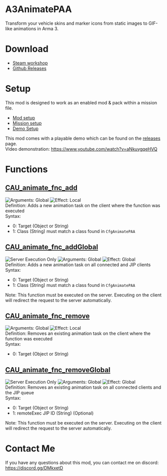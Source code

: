 # A3AnimatePAA
Transform your vehicle skins and marker icons from static images to GIF-like animations in Arma 3.

# Download
- [Steam workshop](https://steamcommunity.com/sharedfiles/filedetails/?id=1634591219)
- [Github Releases](https://github.com/ConnorAU/A3AnimatePAA/releases)

# Setup
This mod is designed to work as an enabled mod & pack within a mission file.
- [Mod setup](https://github.com/ConnorAU/A3AnimatePAA/blob/master/addon/setup-mod.md)
- [Mission setup](https://github.com/ConnorAU/A3AnimatePAA/blob/master/addon/functions/setup-mission.md)
- [Demo Setup](https://github.com/ConnorAU/A3AnimatePAA/blob/master/demo/setup-demo.md)

This mod comes with a playable demo which can be found on the [releases](https://github.com/ConnorAU/A3AnimatePAA/releases) page.  
Video demonstration: https://www.youtube.com/watch?v=aNkuvgqeHVQ

# Functions

## [CAU_animate_fnc_add](https://github.com/ConnorAU/A3AnimatePAA/blob/master/addon/functions/fn_add.sqf)
![Arguments: Global](https://community.bistudio.com/wikidata/images/2/25/arguments_global.gif) ![Effect: Local](https://community.bistudio.com/wikidata/images/5/52/effects_local.gif)  
Definition: Adds a new animation task on the client where the function was executed  
Syntax:   
- 0: Target (Object or String)
- 1: Class (String) must match a class found in `CfgAnimatePAA`

## [CAU_animate_fnc_addGlobal](https://github.com/ConnorAU/A3AnimatePAA/blob/master/addon/functions/fn_addGlobal.sqf)
![Server Execution Only](https://community.bistudio.com/wikidata/images/9/9f/Exec_Server.gif) ![Arguments: Global](https://community.bistudio.com/wikidata/images/2/25/arguments_global.gif) ![Effect: Global](https://community.bistudio.com/wikidata/images/f/f7/effects_global.gif)  
Definition: Adds a new animation task on all connected and JIP clients  
Syntax:   
- 0: Target (Object or String)
- 1: Class (String) must match a class found in `CfgAnimatePAA`

Note: This function must be executed on the server. Executing on the client will redirect the request to the server automatically.

## [CAU_animate_fnc_remove](https://github.com/ConnorAU/A3AnimatePAA/blob/master/addon/functions/fn_remove.sqf)
![Arguments: Global](https://community.bistudio.com/wikidata/images/2/25/arguments_global.gif) ![Effect: Local](https://community.bistudio.com/wikidata/images/5/52/effects_local.gif)   
Definition: Removes an existing animation task on the client where the function was executed  
Syntax:   
- 0: Target (Object or String)

## [CAU_animate_fnc_removeGlobal](https://github.com/ConnorAU/A3AnimatePAA/blob/master/addon/functions/fn_removeGlobal.sqf)
![Server Execution Only](https://community.bistudio.com/wikidata/images/9/9f/Exec_Server.gif) ![Arguments: Global](https://community.bistudio.com/wikidata/images/2/25/arguments_global.gif) ![Effect: Global](https://community.bistudio.com/wikidata/images/f/f7/effects_global.gif)  
Definition: Removes an existing animation task on all connected clients and the JIP queue  
Syntax:   
- 0: Target (Object or String)
- 1: remoteExec JIP ID (String) (Optional)

Note: This function must be executed on the server. Executing on the client will redirect the request to the server automatically.


# Contact Me
If you have any questions about this mod, you can contact me on discord: https://discord.gg/DMkxetD